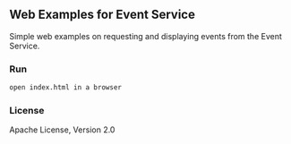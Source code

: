 ## Web Examples for Event Service
Simple web examples on requesting and displaying events from the Event Service.

### Run
```bash
open index.html in a browser
```
    
### License

Apache License, Version 2.0
